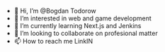 - 👋 Hi, I’m @Bogdan Todorow
- 👀 I’m interested in web and game development
- 🌱 I’m currently learning Next.js and Jenkins
- 💞️ I’m looking to collaborate on profesional matter
- 📫 How to reach me LinkIN

<!---
vileider/vileider is a ✨ special ✨ repository because its `README.md` (this file) appears on your GitHub profile.
You can click the Preview link to take a look at your changes.
--->
